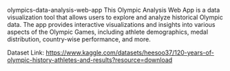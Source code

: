 olympics-data-analysis-web-app
This Olympic Analysis Web App is a data visualization tool that allows users to explore and analyze historical Olympic data. The app provides interactive visualizations and insights into various aspects of the Olympic Games, including athlete demographics, medal distribution, country-wise performance, and more.

Dataset Link: https://www.kaggle.com/datasets/heesoo37/120-years-of-olympic-history-athletes-and-results?resource=download


